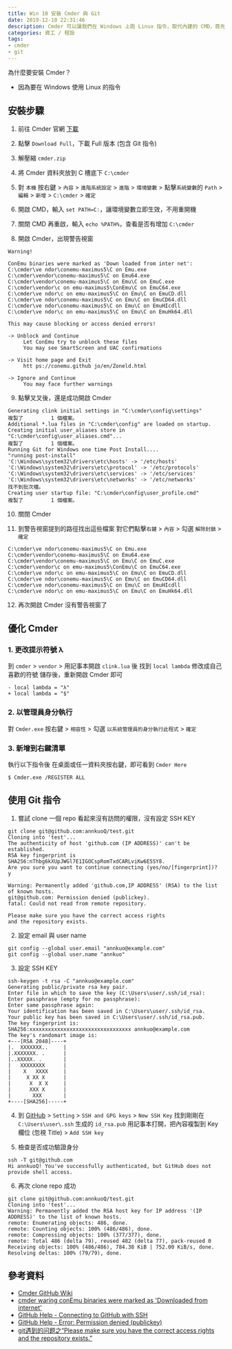 ```yaml
---
title: Win 10 安裝 Cmder 與 Git
date: 2019-12-10 22:31:46
description: Cmder 可以讓我們在 Windows 上跑 Linux 指令，取代內建的 CMD，首先到官網下載，點擊 Download Full，解壓縮 cmder.zip，然後將 Cmder 資料夾放到 C 槽底下 ...
categories: 資工 / 程設
tags:
- cmder
- git
---
```


為什麼要安裝 Cmder？

- 因為要在 Windows 使用 Linux 的指令

<!-- more -->

## 安裝步驟

1. 前往 Cmder 官網 [下載](https://cmder.net/)

2. 點擊 `Download Full`，下載 Full 版本 (包含 Git 指令)

3. 解壓縮 `cmder.zip`

4. 將 Cmder 資料夾放到 C 槽底下 `C:\cmder`

5. 對 `本機` 按右鍵 > `內容` > `進階系統設定` > `進階` > `環境變數` > 點擊`系統變數`的 `Path` > `編輯` > `新增` > `C:\cmder` > `確定`

6. 開啟 CMD，輸入 `set PATH=C:`，讓環境變數立即生效，不用重開機

7. 關閉 CMD 再重啟，輸入 `echo %PATH%`，查看是否有增加 `C:\cmder`

8. 開啟 Cmder，出現警告視窗

  ```
  Warning!
  
  ConEmu binaries were marked as 'Down loaded from inter net':
  C:\cmder\ve ndor\conemu-maximus5\C on Emu.exe
  C:\cmder\vendor\conemu-maximus5\C on Emu64.exe
  C:\cmder\vendor\conemu-maximus5\C on Emu\C on EmuC.exe
  C:\cmder\vendor\c on emu-maximus5\ConEmu\C on EmuC64.exe
  C:\cmder\ve ndor\c on emu-maximus5\C on Emu\C on EmuCD.dll
  C:\cmder\ve ndor\conemu-maximus5\C on Emu\C on EmuCD64.dll
  C:\cmder\ve ndor\conemu-maximus5\C on Emu\C on EmuHIcdll
  C:\cmder\ve ndor\c on emu-maximus5\C on Emu\C on EmuHk64.dll
  
  This may cause blocking or access denied errors!
  
  -> Unblock and Continue
       Let ConEmu try to unblock these files
       You may see SmartScreen and UAC confirmations
  
  -> Visit home page and Exit
       htt ps://conemu.github jo/en/Zoneld.html
  
  -> Ignore and Continue
       You may face further warnings
  ```

  

  9. 點擊叉叉後，還是成功開啟 Cmder
```
Generating clink initial settings in "C:\cmder\config\settings"
複製了         1 個檔案。
Additional *.lua files in "C:\cmder\config" are loaded on startup.
Creating initial user_aliases store in "C:\cmder\config\user_aliases.cmd"...
複製了         1 個檔案。
Running Git for Windows one time Post Install....
"running post-install"
'C:\Windows\system32\drivers\etc\hosts' -> '/etc/hosts'
'C:\Windows\system32\drivers\etc\protocol' -> '/etc/protocols'
'C:\Windows\system32\drivers\etc\services' -> '/etc/services'
'C:\Windows\system32\drivers\etc\networks' -> '/etc/networks'
找不到批次檔。
Creating user startup file: "C:\cmder\config\user_profile.cmd"
複製了         1 個檔案。
```

10. 關閉 Cmder

11. 到警告視窗提到的路徑找出這些檔案
對它們點擊`右鍵` > `內容` > 勾選 `解除封鎖` > `確定`

```
C:\cmder\ve ndor\conemu-maximus5\C on Emu.exe
C:\cmder\vendor\conemu-maximus5\C on Emu64.exe
C:\cmder\vendor\conemu-maximus5\C on Emu\C on EmuC.exe
C:\cmder\vendor\c on emu-maximus5\ConEmu\C on EmuC64.exe
C:\cmder\ve ndor\c on emu-maximus5\C on Emu\C on EmuCD.dll
C:\cmder\ve ndor\conemu-maximus5\C on Emu\C on EmuCD64.dll
C:\cmder\ve ndor\conemu-maximus5\C on Emu\C on EmuHIcdll
C:\cmder\ve ndor\c on emu-maximus5\C on Emu\C on EmuHk64.dll
```


12. 再次開啟 Cmder 沒有警告視窗了

## 優化 Cmder
### 1. 更改提示符號 λ
到 `cmder` > `vendor` > 用記事本開啟 `clink.lua` 後
找到 `local lambda` 修改成自己喜歡的符號
儲存後，重新開啟 Cmder 即可
```
- local lambda = "λ"
+ local lambda = "$"
```
### 2. 以管理員身分執行
對 `Cmder.exe` 按右鍵 > `相容性` > 勾選 `以系統管理員的身分執行此程式` > `確定`
### 3. 新增到右鍵清單
執行以下指令後
在桌面或任一資料夾按右鍵，即可看到 `Cmder Here`
```
$ Cmder.exe /REGISTER ALL
```

## 使用 Git 指令
1. 嘗試 clone 一個 repo
看起來沒有訪問的權限，沒有設定 SSH KEY
```
git clone git@github.com:annkuoQ/test.git
Cloning into 'test'...
The authenticity of host 'github.com (IP ADDRESS)' can't be established.
RSA key fingerprint is SHA256:nThbg6kXUpJWGl7E1IGOCspRomTxdCARLviKw6E5SY8.
Are you sure you want to continue connecting (yes/no/[fingerprint])?
y

Warning: Permanently added 'github.com,IP ADDRESS' (RSA) to the list of known hosts.
git@github.com: Permission denied (publickey).
fatal: Could not read from remote repository.

Please make sure you have the correct access rights
and the repository exists.
```

2. 設定 email 與 user name
```
git config --global user.email "annkuo@example.com"
git config --global user.name "annkuo"
```

3. 設定 SSH KEY
```
ssh-keygen -t rsa -C "annkuo@example.com"
Generating public/private rsa key pair.
Enter file in which to save the key (C:\Users\user/.ssh/id_rsa):
Enter passphrase (empty for no passphrase):
Enter same passphrase again:
Your identification has been saved in C:\Users\user/.ssh/id_rsa.
Your public key has been saved in C:\Users\user/.ssh/id_rsa.pub.
The key fingerprint is:
SHA256:xxxxxxxxxxxxxxxxxxxxxxxxxxxxxxxxx annkuo@example.com
The key's randomart image is:
+---[RSA 2048]----+
|.  XXXXXXX..     |
|.XXXXXXX. .      |
|..XXXXX. .       |
|   XXXXXXXX      |
|    X   XXXX     |
|     X XX X      |
|      X  X X     |
|      XXX X      |
|       XXX       |
+----[SHA256]-----+
```
4. 到 [GitHub](https://github.com/) > `Setting` > `SSH and GPG keys` > `New SSH Key`
找到剛剛在 `C:\Users\user\.ssh` 生成的 `id_rsa.pub`
用記事本打開，把內容複製到 Key 欄位 (忽視 Title) > `Add SSH key`

5. 檢查是否成功驗證身分
```
ssh -T git@github.com
Hi annkuoQ! You've successfully authenticated, but GitHub does not provide shell access.
```
6. 再次 clone repo 成功
```
git clone git@github.com:annkuoQ/test.git
Cloning into 'test'...
Warning: Permanently added the RSA host key for IP address '(IP ADDRESS)' to the list of known hosts.
remote: Enumerating objects: 486, done.
remote: Counting objects: 100% (486/486), done.
remote: Compressing objects: 100% (377/377), done.
remote: Total 486 (delta 79), reused 482 (delta 77), pack-reused 0
Receiving objects: 100% (486/486), 784.38 KiB | 752.00 KiB/s, done.
Resolving deltas: 100% (79/79), done.
```

## 參考資料
- [Cmder GitHub Wiki](https://github.com/cmderdev/cmder/wiki)
- [cmder waring conEmu binaries were marked as 'Downloaded from internet'](https://www.jianshu.com/p/d19791b7e121)
- [GitHub Help - Connecting to GitHub with SSH](https://help.github.com/en/github/authenticating-to-github/connecting-to-github-with-ssh)
- [GitHub Help - Error: Permission denied (publickey)](https://help.github.com/en/github/authenticating-to-github/error-permission-denied-publickey)
- [git遇到的问题之“Please make sure you have the correct access rights and the repository exists.”](https://www.jianshu.com/p/21f4f47689b0)
